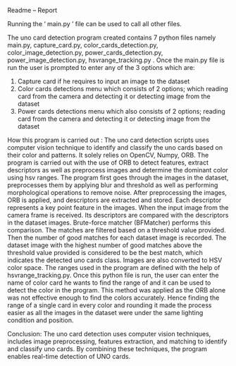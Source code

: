 Readme – Report

Running the ‘ main.py ’  file can be used to call all other files.

The uno card detection program created contains 7 python files namely main.py, capture_card.py, color_cards_detection.py, color_image_detection.py, power_cards_detection.py, power_image_detection.py, hsvrange_tracking.py .
Once the main.py file is run the user is prompted to enter any of the 3 options which are:
1.	Capture card if he requires to input an image to the dataset
2.	Color cards detections menu which consists of 2 options; which reading card from the camera and detecting it or detecting image from the dataset
3.	Power cards detections menu which also consists of 2 options; reading card from the camera and detecting it or detecting image from the dataset

How this program is carried out :
The uno card detection scripts uses computer vision technique to identify and classify the uno cards based on their color and patterns. It solely relies on OpenCV, Numpy, ORB.
The program is carried out with the use of ORB to detect features, extract descriptors as well as preprocess images and determine the dominant color using hsv ranges.
The program first goes through the images in the dataset, preprocesses them by applying blur and threshold as well as performing morphological operations to remove noise. After preprocessing the images, ORB is applied, and descriptors are extracted and stored. Each descriptor represents a key point feature in the images.
When the input image from the camera frame is received. Its descriptors are compared with the descriptors in the dataset images. Brute-force matcher (BFMatcher) performs this comparison.
The matches are filtered based on a threshold value provided. Then the number of good matches for each dataset image is recorded.
The dataset image with the highest number of good matches above the threshold value provided is considered to be the best match, which indicates the detected uno cards class.
Images are also converted to HSV color space. The ranges used in the program are defined with the help of hsvrange_tracking.py. Once this python file is run, the user can enter the name of color card he wants to find the range of and it can be used to detect the color in the program.
This method was applied as the ORB alone was not effective enough to find the colors accurately. Hence finding the range of a single card in every color and rounding it made the process easier as all the images in the dataset were under the same lighting condition and position.

Conclusion: 
The uno card detection uses computer vision techniques, includes image preprocessing, features extraction, and matching to identify and classify uno cards. By combining these techniques, the program enables real-time detection of UNO cards.
